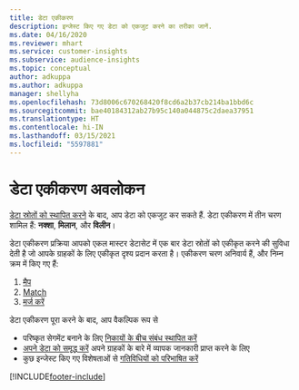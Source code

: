 ```yaml
---
title: डेटा एकीकरण
description: इन्जेस्ट किए गए डेटा को एकजुट करने का तरीका जानें.
ms.date: 04/16/2020
ms.reviewer: mhart
ms.service: customer-insights
ms.subservice: audience-insights
ms.topic: conceptual
author: adkuppa
ms.author: adkuppa
manager: shellyha
ms.openlocfilehash: 73d8006c670268420f8cd6a2b37cb214ba1bbd6c
ms.sourcegitcommit: bae40184312ab27b95c140a044875c2daea37951
ms.translationtype: HT
ms.contentlocale: hi-IN
ms.lasthandoff: 03/15/2021
ms.locfileid: "5597881"
---
```

# <a name="data-unification-overview"></a>डेटा एकीकरण अवलोकन

[डेटा स्रोतों को स्थापित करने](data-sources.md) के बाद, आप डेटा को एकजुट कर सकते हैं. डेटा एकीकरण में तीन चरण शामिल हैं: **नक्शा**, **मिलान**, और **विलीन**।

डेटा एकीकरण प्रक्रिया आपको एकल मास्टर डेटासेट में एक बार डेटा स्रोतों को एकीकृत करने की सुविधा देती है जो आपके ग्राहकों के लिए एकीकृत दृश्य प्रदान करता है। एकीकरण चरण अनिवार्य हैं, और निम्न क्रम में किए गए हैं:

1. [मैप](map-entities.md)
2. [Match](match-entities.md)
3. [मर्ज करें](merge-entities.md)

डेटा एकीकरण पूरा करने के बाद, आप वैकल्पिक रूप से

- परिष्कृत सेगमेंट बनाने के लिए [निकायों के बीच संबंध स्थापित करें](relationships.md)
- [अपने डेटा को समृद्ध करें](enrichment-hub.md) अपने ग्राहकों के बारे में व्यापक जानकारी प्राप्त करने के लिए
- कुछ इन्जेस्ट किए गए विशेषताओं से [गतिविधियों को परिभाषित करें](activities.md)


[!INCLUDE[footer-include](../includes/footer-banner.md)]